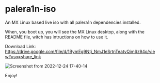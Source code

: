 # palera1n-iso
An MX Linux based live iso with all palera1n dependencies installed.

When, you boot up, you will see the MX Linux desktop, along with the README file, witch has intructions on how to use it.

Download Link: https://drive.google.com/file/d/1BymEg9Ntj_NmJ1eSrtnTeatvQim6z94o/view?usp=share_link

![Screenshot from 2022-12-24 17-40-14](https://user-images.githubusercontent.com/22559857/209442875-45e7a7c9-d4e2-4126-a9b0-e6f65d8370a4.png)



Enjoy!
